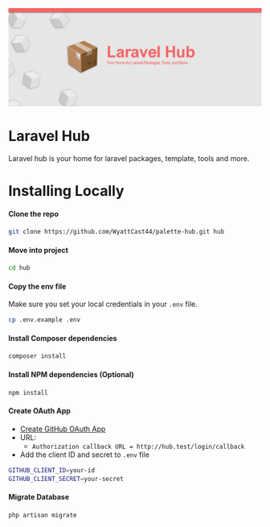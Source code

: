 ![](logo.png)

# Laravel Hub

Laravel hub is your home for laravel packages, template, tools and more.

# Installing Locally

#### Clone the repo

```bash
git clone https://github.com/WyattCast44/palette-hub.git hub
```

#### Move into project

```bash
cd hub
```

#### Copy the env file

Make sure you set your local credentials in your `.env` file.

```bash
cp .env.example .env
```

#### Install Composer dependencies

```bash
composer install
```

#### Install NPM dependencies (Optional)

```bash
npm install
```

#### Create OAuth App

- [Create GitHub OAuth App](https://github.com/settings/applications/new)
- URL:
    - `Authorization callback URL = http://hub.test/login/callback`
- Add the client ID and secret to `.env` file

```bash
GITHUB_CLIENT_ID=your-id
GITHUB_CLIENT_SECRET=your-secret
```

#### Migrate Database

```bash
php artisan migrate
```
